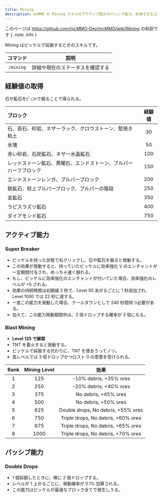 ```yaml
---
title: Mining
description: mcMMO の Mining スキルのアクティブ能力やパッシブ能力、利用できるコマンドについて解説します
---
```


このページは <https://github.com/mcMMO-Dev/mcMMO/wiki/Mining> の和訳です
{ .note .info }

Mining はピッケルで採掘するときのスキルです。

|コマンド|説明|
|:------:|:--:|
|`/mining`|詳細や現在のステータスを確認する|

## 経験値の取得
石や鉱石をﾋﾟｯｺｩで掘ることで得られる。

|       ブロック       | 経験値 |
|:---------------------|:------:|
石、苔石、砂岩、ネザーラック、グロウストーン、堅焼き粘土 |  30
氷塊 |  50
赤い砂岩、石炭鉱石、ネザー水晶鉱石 | 100
レッドストーン鉱石、黒曜石、エンドストーン、プルパーハーフブロック | 150
エンドストーンレンガ、プルパーブロック | 200
鉄鉱石、柱上プルパーブロック、プルパーの階段 | 250
金鉱石 | 350
ラピスラズリ鉱石 | 400
ダイアモンド鉱石 | 750

## アクティブ能力

### Super Breaker
  * ピッケルを持った状態で右クリックし、石や鉱石を掘ると発動する。
  * この効果が発動すると、持っていたピッケルに効率強化 V のエンチャントが一定期間付与され、めっちゃ速く掘れる。
  * もし、ピッケルに効率強化のエンチャントが付いていた場合、効率強化のレベルが +5 される。
  * 効果の持続時間は初期値 2 秒で、Level 50 あがるごとに 1 秒追加され、Level 1000 では 22 秒に達する。
  * 一度この能力を発動した場合、クールダウンとして 240 秒間待つ必要がある。
  * 加えて、この能力発動期間中は、2 倍ドロップする確率が 3 倍になる。

### Blast Mining
  * **Level 125 で解禁**
  * TNT を着火すると発動する。
  * ピッケルで採掘する代わりに、TNT を使おうってノリ。
  * 高レベルでは 3 倍ドロップかつロスト 0 の恩恵を受けられる。

| Rank | Mining Level | 効果 |
|:----:|:------------:|:----:|
|  1   |     125      | -10% debris, +35% ores
|  2   |     250      | -20% debris, +40% ores
|  3   |     375      | No debris, +45% ores
|  4   |     500      | No debris, +50% ores
|  5   |     625      | Double drops, No debris, +55% ores
|  6   |     750      | Triple drops, No debris, +60% ores
|  7   |     875      | Triple drops, No debris, +65% ores
|  8   |     1000     | Triple drops, No debris, +70% ores


## パッシブ能力

### Double Drops
  * 1 個採掘したときに、稀に 2 個ドロップする。
  * レベルが 1 上がるごとに、発動確率が 0.1% 加算される。
  * この能力はピッケルが最適なブロック全てで発生しうる。

